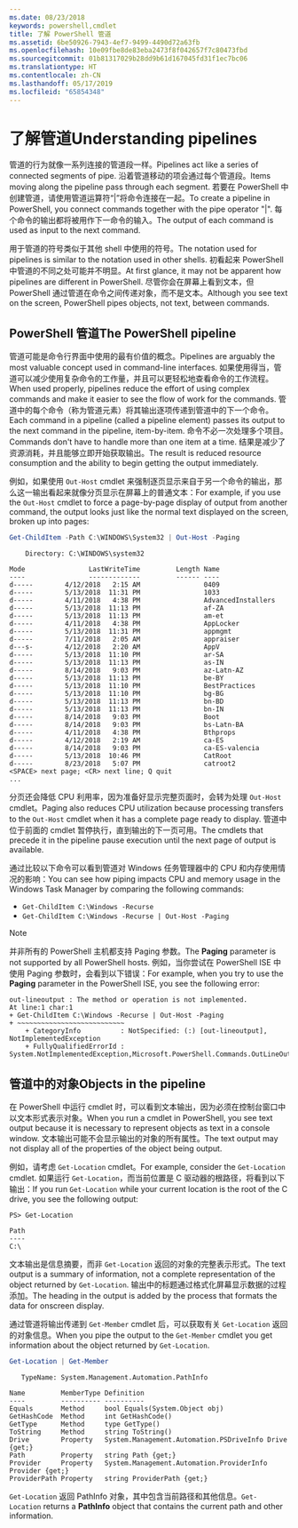 ```yaml
---
ms.date: 08/23/2018
keywords: powershell,cmdlet
title: 了解 PowerShell 管道
ms.assetid: 6be50926-7943-4ef7-9499-4490d72a63fb
ms.openlocfilehash: 10e09fbe8de83eba2473f8f042657f7c80473fbd
ms.sourcegitcommit: 01b81317029b28dd9b61d167045fd31f1ec7bc06
ms.translationtype: HT
ms.contentlocale: zh-CN
ms.lasthandoff: 05/17/2019
ms.locfileid: "65854348"
---
```

# <a name="understanding-pipelines"></a><span data-ttu-id="3863f-103">了解管道</span><span class="sxs-lookup"><span data-stu-id="3863f-103">Understanding pipelines</span></span>

<span data-ttu-id="3863f-104">管道的行为就像一系列连接的管道段一样。</span><span class="sxs-lookup"><span data-stu-id="3863f-104">Pipelines act like a series of connected segments of pipe.</span></span> <span data-ttu-id="3863f-105">沿着管道移动的项会通过每个管道段。</span><span class="sxs-lookup"><span data-stu-id="3863f-105">Items moving along the pipeline pass through each segment.</span></span> <span data-ttu-id="3863f-106">若要在 PowerShell 中创建管道，请使用管道运算符“|”将命令连接在一起。</span><span class="sxs-lookup"><span data-stu-id="3863f-106">To create a pipeline in PowerShell, you connect commands together with the pipe operator "|".</span></span> <span data-ttu-id="3863f-107">每个命令的输出都将被用作下一命令的输入。</span><span class="sxs-lookup"><span data-stu-id="3863f-107">The output of each command is used as input to the next command.</span></span>

<span data-ttu-id="3863f-108">用于管道的符号类似于其他 shell 中使用的符号。</span><span class="sxs-lookup"><span data-stu-id="3863f-108">The notation used for pipelines is similar to the notation used in other shells.</span></span> <span data-ttu-id="3863f-109">初看起来 PowerShell 中管道的不同之处可能并不明显。</span><span class="sxs-lookup"><span data-stu-id="3863f-109">At first glance, it may not be apparent how pipelines are different in PowerShell.</span></span> <span data-ttu-id="3863f-110">尽管你会在屏幕上看到文本，但 PowerShell 通过管道在命令之间传递对象，而不是文本。</span><span class="sxs-lookup"><span data-stu-id="3863f-110">Although you see text on the screen, PowerShell pipes objects, not text, between commands.</span></span>

## <a name="the-powershell-pipeline"></a><span data-ttu-id="3863f-111">PowerShell 管道</span><span class="sxs-lookup"><span data-stu-id="3863f-111">The PowerShell pipeline</span></span>

<span data-ttu-id="3863f-112">管道可能是命令行界面中使用的最有价值的概念。</span><span class="sxs-lookup"><span data-stu-id="3863f-112">Pipelines are arguably the most valuable concept used in command-line interfaces.</span></span> <span data-ttu-id="3863f-113">如果使用得当，管道可以减少使用复杂命令的工作量，并且可以更轻松地查看命令的工作流程。</span><span class="sxs-lookup"><span data-stu-id="3863f-113">When used properly, pipelines reduce the effort of using complex commands and make it easier to see the flow of work for the commands.</span></span> <span data-ttu-id="3863f-114">管道中的每个命令（称为管道元素）将其输出逐项传递到管道中的下一个命令。</span><span class="sxs-lookup"><span data-stu-id="3863f-114">Each command in a pipeline (called a pipeline element) passes its output to the next command in the pipeline, item-by-item.</span></span> <span data-ttu-id="3863f-115">命令不必一次处理多个项目。</span><span class="sxs-lookup"><span data-stu-id="3863f-115">Commands don't have to handle more than one item at a time.</span></span> <span data-ttu-id="3863f-116">结果是减少了资源消耗，并且能够立即开始获取输出。</span><span class="sxs-lookup"><span data-stu-id="3863f-116">The result is reduced resource consumption and the ability to begin getting the output immediately.</span></span>

<span data-ttu-id="3863f-117">例如，如果使用 `Out-Host` cmdlet 来强制逐页显示来自于另一个命令的输出，那么这一输出看起来就像分页显示在屏幕上的普通文本：</span><span class="sxs-lookup"><span data-stu-id="3863f-117">For example, if you use the `Out-Host` cmdlet to force a page-by-page display of output from another command, the output looks just like the normal text displayed on the screen, broken up into pages:</span></span>

```powershell
Get-ChildItem -Path C:\WINDOWS\System32 | Out-Host -Paging
```

```Output
    Directory: C:\WINDOWS\system32

Mode                LastWriteTime         Length Name
----                -------------         ------ ----
d-----        4/12/2018   2:15 AM                0409
d-----        5/13/2018  11:31 PM                1033
d-----        4/11/2018   4:38 PM                AdvancedInstallers
d-----        5/13/2018  11:13 PM                af-ZA
d-----        5/13/2018  11:13 PM                am-et
d-----        4/11/2018   4:38 PM                AppLocker
d-----        5/13/2018  11:31 PM                appmgmt
d-----        7/11/2018   2:05 AM                appraiser
d---s-        4/12/2018   2:20 AM                AppV
d-----        5/13/2018  11:10 PM                ar-SA
d-----        5/13/2018  11:13 PM                as-IN
d-----        8/14/2018   9:03 PM                az-Latn-AZ
d-----        5/13/2018  11:13 PM                be-BY
d-----        5/13/2018  11:10 PM                BestPractices
d-----        5/13/2018  11:10 PM                bg-BG
d-----        5/13/2018  11:13 PM                bn-BD
d-----        5/13/2018  11:13 PM                bn-IN
d-----        8/14/2018   9:03 PM                Boot
d-----        8/14/2018   9:03 PM                bs-Latn-BA
d-----        4/11/2018   4:38 PM                Bthprops
d-----        4/12/2018   2:19 AM                ca-ES
d-----        8/14/2018   9:03 PM                ca-ES-valencia
d-----        5/13/2018  10:46 PM                CatRoot
d-----        8/23/2018   5:07 PM                catroot2
<SPACE> next page; <CR> next line; Q quit
...
```

<span data-ttu-id="3863f-118">分页还会降低 CPU 利用率，因为准备好显示完整页面时，会转为处理 `Out-Host` cmdlet。</span><span class="sxs-lookup"><span data-stu-id="3863f-118">Paging also reduces CPU utilization because processing transfers to the `Out-Host` cmdlet when it has a complete page ready to display.</span></span> <span data-ttu-id="3863f-119">管道中位于前面的 cmdlet 暂停执行，直到输出的下一页可用。</span><span class="sxs-lookup"><span data-stu-id="3863f-119">The cmdlets that precede it in the pipeline pause execution until the next page of output is available.</span></span>

<span data-ttu-id="3863f-120">通过比较以下命令可以看到管道对 Windows 任务管理器中的 CPU 和内存使用情况的影响：</span><span class="sxs-lookup"><span data-stu-id="3863f-120">You can see how piping impacts CPU and memory usage in the Windows Task Manager by comparing the following commands:</span></span>

- `Get-ChildItem C:\Windows -Recurse`
- `Get-ChildItem C:\Windows -Recurse | Out-Host -Paging`

> [!NOTE]
> <span data-ttu-id="3863f-121">并非所有的 PowerShell 主机都支持 Paging 参数。</span><span class="sxs-lookup"><span data-stu-id="3863f-121">The **Paging** parameter is not supported by all PowerShell hosts.</span></span> <span data-ttu-id="3863f-122">例如，当你尝试在 PowerShell ISE 中使用 Paging 参数时，会看到以下错误：</span><span class="sxs-lookup"><span data-stu-id="3863f-122">For example, when you try to use the **Paging** parameter in the PowerShell ISE, you see the following error:</span></span>
>
> ```Output
> out-lineoutput : The method or operation is not implemented.
> At line:1 char:1
> + Get-ChildItem C:\Windows -Recurse | Out-Host -Paging
> + ~~~~~~~~~~~~~~~~~~~~~~~~~~~
>     + CategoryInfo          : NotSpecified: (:) [out-lineoutput], NotImplementedException
>     + FullyQualifiedErrorId : System.NotImplementedException,Microsoft.PowerShell.Commands.OutLineOutputCommand
> ```

## <a name="objects-in-the-pipeline"></a><span data-ttu-id="3863f-123">管道中的对象</span><span class="sxs-lookup"><span data-stu-id="3863f-123">Objects in the pipeline</span></span>

<span data-ttu-id="3863f-124">在 PowerShell 中运行 cmdlet 时，可以看到文本输出，因为必须在控制台窗口中以文本形式表示对象。</span><span class="sxs-lookup"><span data-stu-id="3863f-124">When you run a cmdlet in PowerShell, you see text output because it is necessary to represent objects as text in a console window.</span></span> <span data-ttu-id="3863f-125">文本输出可能不会显示输出的对象的所有属性。</span><span class="sxs-lookup"><span data-stu-id="3863f-125">The text output may not display all of the properties of the object being output.</span></span>

<span data-ttu-id="3863f-126">例如，请考虑 `Get-Location` cmdlet。</span><span class="sxs-lookup"><span data-stu-id="3863f-126">For example, consider the `Get-Location` cmdlet.</span></span> <span data-ttu-id="3863f-127">如果运行 `Get-Location`，而当前位置是 C 驱动器的根路径，将看到以下输出：</span><span class="sxs-lookup"><span data-stu-id="3863f-127">If you run `Get-Location` while your current location is the root of the C drive, you see the following output:</span></span>

```
PS> Get-Location

Path
----
C:\
```

<span data-ttu-id="3863f-128">文本输出是信息摘要，而非 `Get-Location` 返回的对象的完整表示形式。</span><span class="sxs-lookup"><span data-stu-id="3863f-128">The text output is a summary of information, not a complete representation of the object returned by `Get-Location`.</span></span> <span data-ttu-id="3863f-129">输出中的标题通过格式化屏幕显示数据的过程添加。</span><span class="sxs-lookup"><span data-stu-id="3863f-129">The heading in the output is added by the process that formats the data for onscreen display.</span></span>

<span data-ttu-id="3863f-130">通过管道将输出传递到 `Get-Member` cmdlet 后，可以获取有关 `Get-Location` 返回的对象信息。</span><span class="sxs-lookup"><span data-stu-id="3863f-130">When you pipe the output to the `Get-Member` cmdlet you get information about the object returned by `Get-Location`.</span></span>

```powershell
Get-Location | Get-Member
```

```Output
   TypeName: System.Management.Automation.PathInfo

Name         MemberType Definition
----         ---------- ----------
Equals       Method     bool Equals(System.Object obj)
GetHashCode  Method     int GetHashCode()
GetType      Method     type GetType()
ToString     Method     string ToString()
Drive        Property   System.Management.Automation.PSDriveInfo Drive {get;}
Path         Property   string Path {get;}
Provider     Property   System.Management.Automation.ProviderInfo Provider {get;}
ProviderPath Property   string ProviderPath {get;}
```

<span data-ttu-id="3863f-131">`Get-Location` 返回 PathInfo 对象，其中包含当前路径和其他信息。</span><span class="sxs-lookup"><span data-stu-id="3863f-131">`Get-Location` returns a **PathInfo** object that contains the current path and other information.</span></span>
